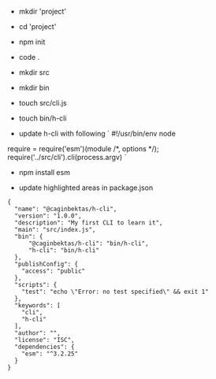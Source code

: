 - mkdir 'project'
- cd 'project'
- npm init
- code .
- mkdir src
- mkdir bin
- touch src/cli.js
- touch bin/h-cli

- update h-cli with following
`
#!/usr/bin/env node

require = require('esm')(module /*, options */);
require('../src/cli').cli(process.argv)
`

- npm install esm

- update highlighted areas in package.json
```
{
  "name": "@caginbektas/h-cli",
  "version": "1.0.0",
  "description": "My first CLI to learn it",
  "main": "src/index.js",
  "bin": {
      "@caginbektas/h-cli": "bin/h-cli",
      "h-cli": "bin/h-cli"
  },
  "publishConfig": {
    "access": "public"
  },
  "scripts": {
    "test": "echo \"Error: no test specified\" && exit 1"
  },
  "keywords": [
    "cli",
    "h-cli"
  ],
  "author": "",
  "license": "ISC",
  "dependencies": {
    "esm": "^3.2.25"
  }
}
```